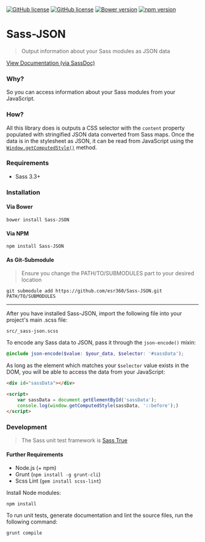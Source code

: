 [![GitHub license](https://img.shields.io/badge/license-MIT-blue.svg)](https://github.com/esr360/Sass-JSON/blob/master/LICENSE.txt)
[![GitHub license](https://api.travis-ci.org/esr360/Sass-JSON.svg)](https://travis-ci.org/esr360/Sass-JSON)
[![Bower version](https://badge.fury.io/bo/Sass-JSON.svg)](https://badge.fury.io/bo/Sass-JSON)
[![npm version](https://badge.fury.io/js/Sass-JSON.svg)](https://badge.fury.io/js/Sass-JSON)

# Sass-JSON

> Output information about your Sass modules as JSON data

[View Documentation (via SassDoc)](https://esr360.github.io/Sass-JSON/)

### Why?

So you can access information about your Sass modules from your JavaScript.

### How?

All this library does is outputs a CSS selector with the `content` property populated with stringified JSON data converted from Sass maps. Once the data is in the stylesheet as JSON, it can be read from JavaScript using the [`Window.getComputedStyle()`](https://developer.mozilla.org/en-US/docs/Web/API/Window/getComputedStyle) method.

### Requirements

* Sass 3.3+

### Installation

#### Via Bower

```
bower install Sass-JSON
```

#### Via NPM

```
npm install Sass-JSON
```

#### As Git-Submodule

> Ensure you change the PATH/TO/SUBMODULES part to your desired location

```
git submodule add https://github.com/esr360/Sass-JSON.git PATH/TO/SUBMODULES
```

---

After you have installed Sass-JSON, import the following file into your project's main .scss file:

```
src/_sass-json.scss
```

To encode any Sass data to JSON, pass it through the `json-encode()` mixin:

```scss
@include json-encode($value: $your_data, $selector: '#sassData');
```

As long as the element which matches your `$selector` value exists in the DOM, you will be able to access the data from your JavaScript:

```html
<div id="sassData"></div>

<script>
    var sassData = document.getElementById('sassData');
    console.log(window.getComputedStyle(sassData, '::before');)
</script>
```

### Development

> The Sass unit test framework is [Sass True](https://github.com/oddbird/true)

#### Further Requirements

* Node.js (+ npm)
* Grunt (`npm install -g grunt-cli`)
* Scss Lint (`gem install scss-lint`)

Install Node modules:

```
npm install
```

To run unit tests, generate documentation and lint the source files, run the following command:

```
grunt compile
```